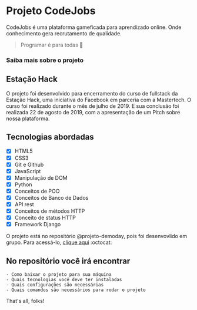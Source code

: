 # Projeto CodeJobs
CodeJobs é uma plataforma gameficada para aprendizado online. Onde conhecimento gera recrutamento de qualidade.
> Programar é para todas :space_invader:

### Saiba mais sobre o projeto

## Estação Hack
O projeto foi desenvolvido para encerramento do curso de fullstack da Estação Hack, uma iniciativa do Facebook em parceria com a Mastertech.
O curso foi realizado durante o mês de julho de 2019. E sua conclusão foi realizada 22 de agosto de 2019, com a apresentação de um Pitch sobre nossa plataforma.

## Tecnologias abordadas
- [x] HTML5
- [x] CSS3
- [x] Git e Github
- [x] JavaScript
- [x] Manipulação de DOM
- [x] Python
- [x] Conceitos de POO
- [x] Conceitos de Banco de Dados
- [x] API rest
- [x] Conceitos de métodos HTTP
- [x] Conceito de status HTTP
- [x] Framework Django

O projeto está no repositório @projeto-demoday, pois foi desenvovlido em grupo. Para acessá-lo, [clique aqui](https://github.com/isadoraperes/projeto-demoday) :octocat:

## No repositório você irá encontrar
    - Como baixar o projeto para sua máquina
    - Quais tecnologias você deve ter instaladas
    - Quais configurações são necessárias
    - Quais comandos são necessários para rodar o projeto

That's all, folks!
